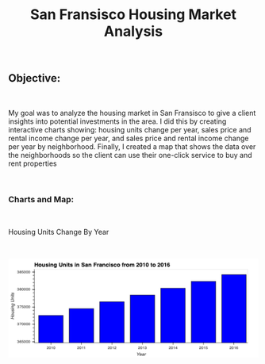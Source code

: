 <h1 align='center'>
San Fransisco Housing Market Analysis
</h1>
<p>&nbsp;</p>
<h2>
Objective:
</h2>
<p>&nbsp;</p>
My goal was to analyze the housing market in San Fransisco to give a client insights into 
potential investments in the area. I did this by creating interactive charts showing:
housing units change per year, sales price and rental income change per year, and sales price
and rental income change per year by neighborhood. Finally, I created a map that shows the 
data over the neighborhoods so the client can use their one-click service to buy and rent 
properties
<p>&nbsp;</p>
<h3>
Charts and Map:
</h3>
<p>&nbsp;</p>
Housing Units Change By Year
<p>&nbsp;</p>
<img height='200' width='700' src='https://github.com/elliotwatt/pyviz-challenge/blob/main/pyviz_code/Images/zoomed-housing-units-by-year.png'>

